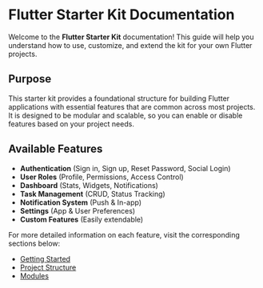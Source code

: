 # Flutter Starter Kit Documentation

Welcome to the **Flutter Starter Kit** documentation! This guide will help you understand how to use, customize, and extend the kit for your own Flutter projects.

## Purpose

This starter kit provides a foundational structure for building Flutter applications with essential features that are common across most projects. It is designed to be modular and scalable, so you can enable or disable features based on your project needs.

## Available Features

- **Authentication** (Sign in, Sign up, Reset Password, Social Login)
- **User Roles** (Profile, Permissions, Access Control)
- **Dashboard** (Stats, Widgets, Notifications)
- **Task Management** (CRUD, Status Tracking)
- **Notification System** (Push & In-app)
- **Settings** (App & User Preferences)
- **Custom Features** (Easily extendable)

For more detailed information on each feature, visit the corresponding sections below:

- [Getting Started](getting_started.md)
- [Project Structure](project_structure.md)
- [Modules](modules/)
